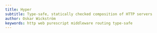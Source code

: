 ```yaml
---
title: Hyper
subtitle: Type-safe, statically checked composition of HTTP servers
author: Oskar Wickström
keywords: http web purescript middleware routing type-safe
---
```

